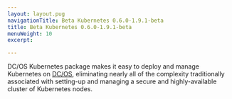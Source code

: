 ```yaml
---
layout: layout.pug
navigationTitle: Beta Kubernetes 0.6.0-1.9.1-beta
title: Beta Kubernetes 0.6.0-1.9.1-beta
menuWeight: 10
excerpt:

---
```


<!-- This source repo for this topic is https://github.com/mesosphere/dcos-kubernetes -->


DC/OS Kubernetes package makes it easy to deploy and manage Kubernetes on [DC/OS](https://mesosphere.com/product/), eliminating nearly all of the complexity traditionally associated with setting-up and managing a secure and highly-available cluster of Kubernetes nodes.
